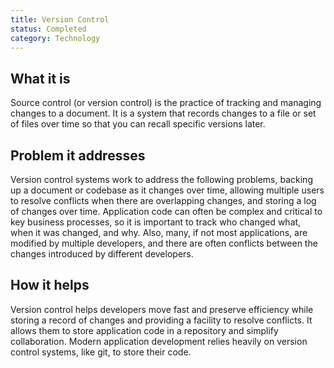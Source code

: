 ```yaml
---
title: Version Control
status: Completed
category: Technology
---
```


## What it is

Source control (or version control) is the practice of tracking and managing changes to a document. 
It is a system that records changes to a file or set of files over time so that you can recall specific versions later. 

## Problem it addresses

Version control systems work to address the following problems, 
backing up a document or codebase as it changes over time, 
allowing multiple users to resolve conflicts when there are overlapping changes, and 
storing a log of changes over time. 
Application code can often be complex and critical to key business processes, 
so it is important to track who changed what, when it was changed, and why. 
Also, many, if not most applications, are modified by multiple developers, 
and there are often conflicts between the changes introduced by different developers.

## How it helps

Version control helps developers move fast and preserve efficiency 
while storing a record of changes and providing a facility to resolve conflicts. 
It allows them to store application code in a repository and simplify collaboration. 
Modern application development relies heavily on version control systems, like git, to store their code.
